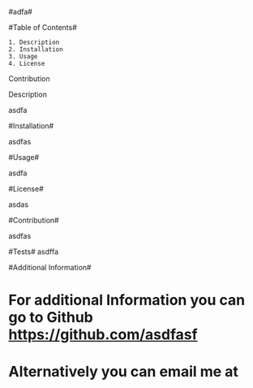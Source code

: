 
  
 #adfa#


 #Table of Contents#

    1. Description
    2. Installation
    3. Usage
    4. License
Contribution

  Description

  asdfa

 
  #Installation#

  asdfas

  #Usage#

  asdfa

  #License#

  asdas

  #Contribution#

  asdfas

  #Tests# 
  asdffa

  #Additional Information#
  # For additional Information you can go to Github <https://github.com/asdfasf>
  # Alternatively you can email me at <asdfaf>

